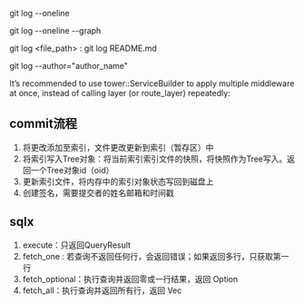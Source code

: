 git log --oneline

git log --oneline --graph

git log <file_path> : git log README.md

git log --author="author_name"

It’s recommended to use tower::ServiceBuilder to apply multiple middleware at once, instead of calling layer (or route_layer) repeatedly:


## commit流程
1. 将更改添加至索引，文件更改更新到索引（暂存区）中
2. 将索引写入Tree对象：将当前索引索引文件的快照，将快照作为Tree写入。返回一个Tree对象id（oid）
3. 更新索引文件，将内存中的索引对象状态写回到磁盘上
4. 创建签名，需要提交者的姓名邮箱和时间戳



## sqlx
1. execute：只返回QueryResult
2. fetch_one :  若查询不返回任何行，会返回错误；如果返回多行，只获取第一行
3. fetch_optional：执行查询并返回零或一行结果，返回 Option<Row>
4. fetch_all：执行查询并返回所有行，返回 Vec<Row>
